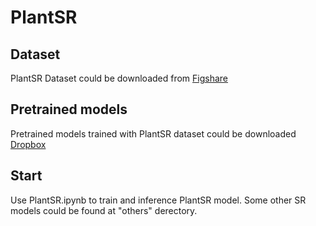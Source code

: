 # PlantSR
## Dataset
PlantSR Dataset could be downloaded from [Figshare](https://figshare.com/articles/dataset/PlantSR_Dataset/24648150)

## Pretrained models
Pretrained models trained with PlantSR dataset could be downloaded [Dropbox](https://www.dropbox.com/scl/fo/k3xqyu3zomu3insdqydnz/h?rlkey=8mwov9xap0bwsvou0dui7drsq&dl=0)

## Start
Use PlantSR.ipynb to train and inference PlantSR model. Some other SR models could be found at "others" derectory.
